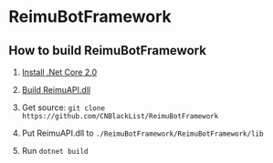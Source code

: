 # ReimuBotFramework

## How to build ReimuBotFramework

1. [Install .Net Core 2.0](https://www.microsoft.com/net/core)

2. [Build ReimuAPI.dll](https://github.com/CNBlackList/ReimuAPI/blob/master/README.md)

3. Get source: `git clone https://github.com/CNBlackList/ReimuBotFramework`

4. Put ReimuAPI.dll to `./ReimuBotFramework/ReimuBotFramework/lib`

5. Run `dotnet build`
